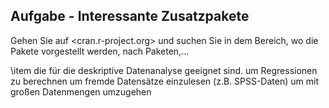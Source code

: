 Aufgabe - Interessante Zusatzpakete
-----------------------------------

Gehen Sie auf <cran.r-project.org> und suchen Sie in dem Bereich, wo die
Pakete vorgestellt werden, nach Paketen,...

\item 
die für die deskriptive Datenanalyse geeignet sind. um Regressionen zu
berechnen um fremde Datensätze einzulesen (z.B. SPSS-Daten) um mit
großen Datenmengen umzugehen
